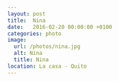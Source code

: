 ```yaml
---
layout: post
title:  Nina
date:   2016-02-20 00:00:00 +0100
categories: photo
image:
  url: /photos/nina.jpg
  alt: Nina
  title: Nina
location: La casa - Quito
---
```

